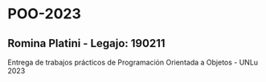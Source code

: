 # POO-2023
## Romina Platini - Legajo: 190211
Entrega de trabajos prácticos de Programación Orientada a Objetos - UNLu 2023

